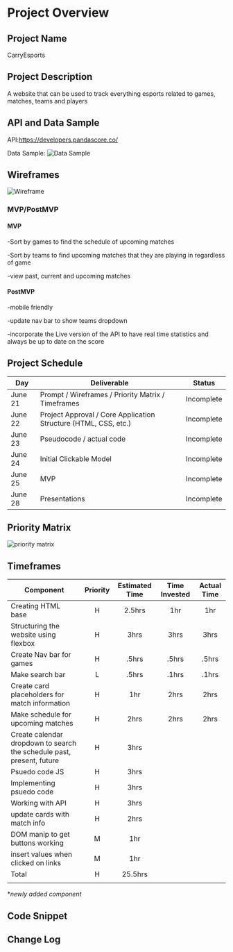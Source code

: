 # Project Overview

## Project Name

CarryEsports

## Project Description

A website that can be used to track everything esports related to games, matches, teams and players 

## API and Data Sample

API:https://developers.pandascore.co/

Data Sample: ![Data Sample](https://i.imgur.com/v05vZXi.png)

## Wireframes

![Wireframe](https://i.imgur.com/1pAoYN1.png)

### MVP/PostMVP
 

#### MVP 
-Sort by games to find the schedule of upcoming matches

-Sort by teams to find upcoming matches that they are playing in regardless of game

-view past, current and upcoming matches 

#### PostMVP  

-mobile friendly 

-update nav bar to show teams dropdown 

-incorporate the Live version of the API to have real time statistics and always be up to date on the score

## Project Schedule


|  Day | Deliverable | Status
|---|---| ---|
|June 21| Prompt / Wireframes / Priority Matrix / Timeframes | Incomplete
|June 22| Project Approval / Core Application Structure (HTML, CSS, etc.) | Incomplete
|June 23| Pseudocode / actual code | Incomplete
|June 24| Initial Clickable Model  | Incomplete
|June 25| MVP | Incomplete
|June 28| Presentations | Incomplete

## Priority Matrix

![priority matrix](https://i.imgur.com/N5WCaIz.png)

## Timeframes


| Component | Priority | Estimated Time | Time Invested | Actual Time |
| --- | :---: |  :---: | :---: | :---: |
| Creating HTML base| H | 2.5hrs| 1hr | 1hr |
| Structuring the website using flexbox | H | 3hrs| 3hrs | 3hrs |
| Create Nav bar for games | H | .5hrs | .5hrs | .5hrs |
| Make search bar | L | .5hrs | .1hrs | .1hrs |
| Create card placeholders for match information | H | 1hr | 2hrs | 2hrs |
| Make schedule for upcoming matches | H | 2hrs | 2hrs | 2hrs |
| Create calendar dropdown to search the schedule past, present, future | H | 3hrs |  |  |
| Psuedo code JS | H | 3hrs|  |  |
| Implementing psuedo code | H | 3hrs|  |  |
| Working with API | H | 3hrs|  |  |
| update cards with match info | H | 2hrs |  |  |
| DOM manip to get buttons working | M | 1hr |  |  |
| insert values when clicked on links | M | 1hr |  |  |
| Total | H | 25.5hrs| | |
|  |  |  |  |  |

 *_newly added component_
## Code Snippet



## Change Log
